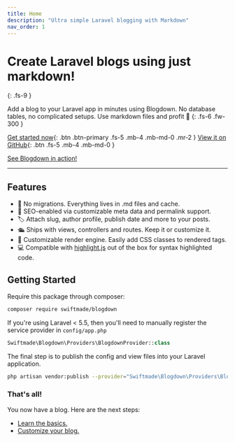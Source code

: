 ```yaml
---
title: Home
description: "Ultra simple Laravel blogging with Markdown"
nav_order: 1
---
```


# Create Laravel blogs using just markdown!
{: .fs-9 }

Add a blog to your Laravel app in minutes using Blogdown. No database tables, no complicated setups. Use markdown files and profit 💸
{: .fs-6 .fw-300 }

[Get started now](#getting-started){: .btn .btn-primary .fs-5 .mb-4 .mb-md-0 .mr-2 } [View it on GitHub](https://github.com/swiftmade/blogdown){: .btn .fs-5 .mb-4 .mb-md-0 }

[See Blogdown in action!](https://swiftmade.co/blog)

---

## Features

- 📝 No migrations. Everything lives in .md files and cache.
- 🧭  SEO-enabled via customizable meta data and permalink support.
- 🏷 Attach slug, author profile, publish date and more to your posts.
- 🛳 Ships with views, controllers and routes. Keep it or customize it.
- 💉 Customizable render engine. Easily add CSS classes to rendered tags.
- 💻 Compatible with [highlight.js](https://highlightjs.org/) out of the box for syntax highlighted code.

## Getting Started

Require this package through composer:

```bash
composer require swiftmade/blogdown
```

If you're using Laravel < 5.5, then you'll need to manually register the service provider in `config/app.php`

```php
Swiftmade\Blogdown\Providers\BlogdownProvider::class
```

The final step is to publish the config and view files into your Laravel application.

```bash
php artisan vendor:publish --provider="Swiftmade\Blogdown\Providers\BlogdownProvider"
```

### That's all!

You now have a blog. Here are the next steps:

- [Learn the basics.](basics.html)
- [Customize your blog.](customize.html)
